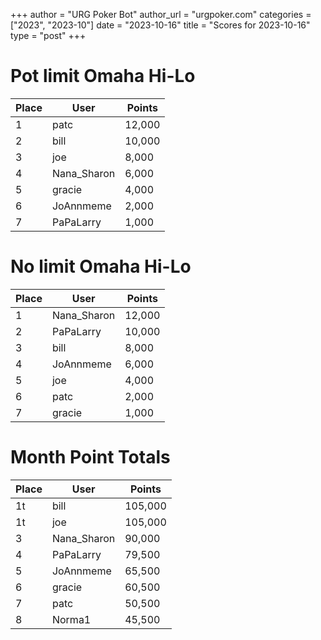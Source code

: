 +++
author = "URG Poker Bot"
author_url = "urgpoker.com"
categories = ["2023", "2023-10"]
date = "2023-10-16"
title = "Scores for 2023-10-16"
type = "post"
+++
# Pot limit Omaha Hi-Lo

| Place | User | Points |
|-------|------|--------|
| 1 | patc | 12,000 |
| 2 | bill | 10,000 |
| 3 | joe | 8,000 |
| 4 | Nana_Sharon | 6,000 |
| 5 | gracie | 4,000 |
| 6 | JoAnnmeme | 2,000 |
| 7 | PaPaLarry | 1,000 |

# No limit Omaha Hi-Lo

| Place | User | Points |
|-------|------|--------|
| 1 | Nana_Sharon | 12,000 |
| 2 | PaPaLarry | 10,000 |
| 3 | bill | 8,000 |
| 4 | JoAnnmeme | 6,000 |
| 5 | joe | 4,000 |
| 6 | patc | 2,000 |
| 7 | gracie | 1,000 |

# Month Point Totals

| Place | User | Points |
|-------|------|--------|
| 1t | bill | 105,000 |
| 1t | joe | 105,000 |
| 3 | Nana_Sharon | 90,000 |
| 4 | PaPaLarry | 79,500 |
| 5 | JoAnnmeme | 65,500 |
| 6 | gracie | 60,500 |
| 7 | patc | 50,500 |
| 8 | Norma1 | 45,500 |
